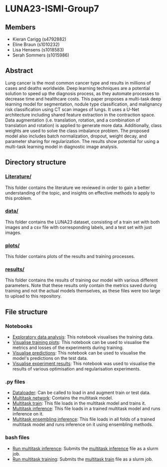 # LUNA23-ISMI-Group7

## Members
- Kieran Carigg (s4792882)
- Eline Braun (s1010232)
- Lisa Hensens (s1018583)
- Serah Sommers (s1015986)

## Abstract
Lung cancer is the most common cancer type and results in millions of cases and deaths worldwide. Deep learning techniques are a potential solution to speed up the diagnosis process, as they automate processes to decrease time and healthcare costs. 
This paper proposes a multi-task deep learning model for segmentation, nodule type classification, and malignancy risk classification using CT scan images of lungs. It uses a U-Net architecture including shared feature extraction in the contraction space. Data augmentation (i.e. translation, rotation, and a combination of translation and rotation) is applied to generate more data. Additionally, class weights are used to solve the class imbalance problem. The proposed model also includes batch normalization, dropout, weight decay, and parameter sharing for regularization. The results show potential for using a multi-task learning model in diagnostic image analysis.

## Directory structure
### [Literature/](Literature/)
This folder contains the literature we reviewed in order to gain a better understanding of the topic, and insights on effective methods to apply to this problem.

### [data/](data/)
This folder contains the LUNA23 dataset, consisting of a train set with both images and a csv file with corresponding labels, and a test set with just images.

### [plots/](plots/)
This folder contains plots of the results and training processes.

### [results/](results/)
This folder contains the results of training our model with various different parameters. Note that these results only contain the metrics saved during training and not the actual models themselves, as these files were too large to upload to this repository.

## File structure
### Notebooks
- [Exploratory data analysis](exploratory-data-analysis.ipynb): This notebook visualises the training data.
- [Visualise training plots](visualize-training-plots.ipynb): This notebook can be used to visualise the metrics and losses of the experiments during training.
- [Visualise predictions](visualize-predictions.ipynb): This notebook can be used to visualise the model's predictions on the test data.
- [Visualise experiment results](visualise_experiment_results_plots.ipynb): This notebook was used to visualise the results of various optimisation and regularisation experiments.

### .py files
- [Dataloader](dataloader.py): Can be called to load in and augment train or test data.
- [Multitask network](multitask_network.py): Contains the multitask model.
- [Multitask train](multitask_train.py): This file loads in the multitask model and trains it.
- [Multitask inference](multitask_inference.py): This file loads in a trained multitask model and runs inference on it.
- [Multitask ensembling inference](multitask_inference_ensembling.py): This file loads in all folds of a trained multitask model and runs inference on it using ensembling methods.

### bash files
- [Run multitask inference](run_multitask_inference.sh): Submits the [multitask inference](multitask_inference.py) file as a slurm job.
- [Run multitask training](run_multitask_training.sh): Submits the [multitask train](multitask_train.py) file as a slurm job.
